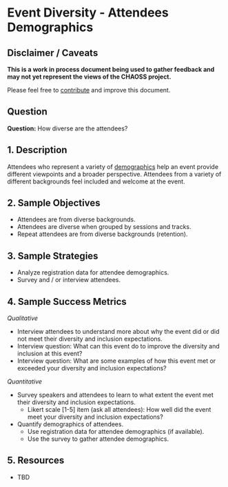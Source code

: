 # Event Diversity - Attendees Demographics

## Disclaimer / Caveats

**This is a work in process document being used to gather feedback and may not yet represent the views of the CHAOSS project.**

Please feel free to [contribute](https://github.com/chaoss/wg-diversity-inclusion/blob/master/CONTRIBUTING.md) and improve this document.

## Question

**Question:** How diverse are the attendees?

## 1. Description

Attendees who represent a variety of [demographics](https://github.com/chaoss/wg-diversity-inclusion/blob/master/di_metrics.md) help an event provide different viewpoints and a broader perspective. Attendees from a variety of different backgrounds feel included and welcome at the event.

## 2. Sample Objectives
- Attendees are from diverse backgrounds.
- Attendees are diverse when grouped by sessions and tracks.
- Repeat attendees are from diverse backgrounds (retention).

## 3. Sample Strategies
- Analyze registration data for attendee demographics.
- Survey and / or interview attendees.

## 4. Sample Success Metrics

_Qualitative_

- Interview attendees to understand more about why the event did or did not meet their diversity and inclusion expectations.
- Interview question: What can this event do to improve the diversity and inclusion at this event?
- Interview question: What are some examples of how this event met or exceeded your diversity and inclusion expectations?

_Quantitative_

- Survey speakers and attendees to learn to what extent the event met their diversity and inclusion expectations.
  * Likert scale [1-5] item (ask all attendees): How well did the event meet your diversity and inclusion expectations?
- Quantify demographics of attendees.
  * Use registration data for attendee demographics (if available).
  * Use the survey to gather attendee demographics.

## 5. Resources
- TBD

